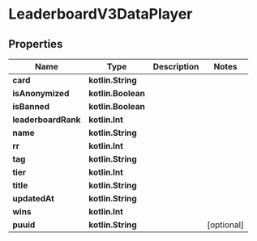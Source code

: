 
# LeaderboardV3DataPlayer

## Properties
| Name | Type | Description | Notes |
| ------------ | ------------- | ------------- | ------------- |
| **card** | **kotlin.String** |  |  |
| **isAnonymized** | **kotlin.Boolean** |  |  |
| **isBanned** | **kotlin.Boolean** |  |  |
| **leaderboardRank** | **kotlin.Int** |  |  |
| **name** | **kotlin.String** |  |  |
| **rr** | **kotlin.Int** |  |  |
| **tag** | **kotlin.String** |  |  |
| **tier** | **kotlin.Int** |  |  |
| **title** | **kotlin.String** |  |  |
| **updatedAt** | **kotlin.String** |  |  |
| **wins** | **kotlin.Int** |  |  |
| **puuid** | **kotlin.String** |  |  [optional] |




